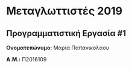 # Μεταγλωττιστές 2019
## Προγραμματιστική Εργασία #1

**Ονοματεπώνυμο:** Μαρία Παπανικολάου

**Α.Μ.:** Π2016109


